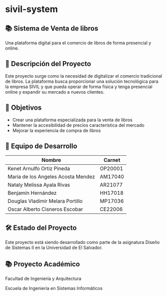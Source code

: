 # sivil-system

## 📚 Sistema de Venta de libros

Una plataforma digital para el comercio de libros de forma presencial y online.

## 📝 Descripción del Proyecto

Este proyecto surge como la necesidad de digitalizar el comercio tradicional de libros. La plataforma busca proporcionar una solución tecnológica para la empresa SIVIL y que pueda operar de forma física y tenga presencial online y expandir su mercado a nuevos clientes.

## 🎯 Objetivos

- Crear una plataforma especializada para la venta de libros
- Mantener la accesibilidad de precios característica del mercado
- Mejorar la experiencia de compra de libros

## 👥 Equipo de Desarrollo

| **Nombre** | **Carnet** |
| --- | --- |
| Kenet Arnulfo Ortiz Pineda | OP20001 |
| Maria de los Angeles Acosta Mendez | AM17040 |
| Nataly Melissa Ayala Rivas | AR21077 |
| Benjamín Hernández | HH17018 |
| Douglas Vladimir Melara Portillo | MP17036 |
| Oscar Alberto Cisneros Escobar | CE22006 |

## 🛠️ Estado del Proyecto

Este proyecto está siendo desarrollado como parte de la asignatura Diseño de Sistemas II en la Universidad de El Salvador.

## 📚 Proyecto Académico

Facultad de Ingeniería y Arquitectura

Escuela de Ingeniería en Sistemas Informáticos